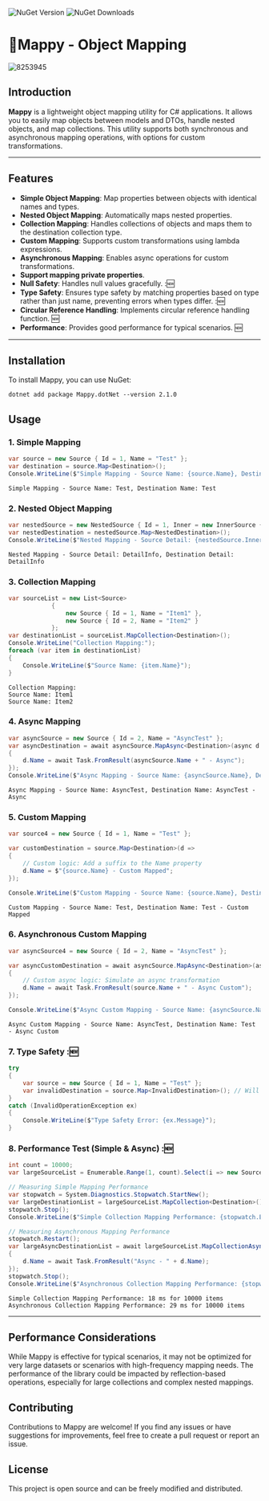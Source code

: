 ![NuGet Version](https://img.shields.io/nuget/v/Mappy.dotNet) ![NuGet Downloads](https://img.shields.io/nuget/dt/Mappy.dotNet)

# 🍁Mappy - Object Mapping
![8253945](https://github.com/user-attachments/assets/1c6efc2b-c138-4e57-a13e-4657744b556e)

## Introduction
**Mappy** is a lightweight object mapping utility for C# applications. It allows you to easily map objects between models and DTOs, handle nested objects, and map collections. This utility supports both synchronous and asynchronous mapping operations, with options for custom transformations.

---

## Features
- **Simple Object Mapping**: Map properties between objects with identical names and types.
- **Nested Object Mapping**: Automatically maps nested properties.
- **Collection Mapping**: Handles collections of objects and maps them to the destination collection type.
- **Custom Mapping**: Supports custom transformations using lambda expressions.
- **Asynchronous Mapping**: Enables async operations for custom transformations.
- **Support mapping private properties**.
- **Null Safety**: Handles null values gracefully. :🆕
- **Type Safety**: Ensures type safety by matching properties based on type rather than just name, preventing errors when types differ. :🆕
- **Circular Reference Handling**: Implements circular reference handling function. 🆕
- **Performance**: Provides good performance for typical scenarios. 🆕
  
---

## Installation
To install Mappy, you can use NuGet:

``` shell
dotnet add package Mappy.dotNet --version 2.1.0
```

## Usage

### 1. Simple Mapping
```csharp
var source = new Source { Id = 1, Name = "Test" };
var destination = source.Map<Destination>();
Console.WriteLine($"Simple Mapping - Source Name: {source.Name}, Destination Name: {destination.Name}");
```
``` shell
Simple Mapping - Source Name: Test, Destination Name: Test
```

### 2. Nested Object Mapping
```csharp
var nestedSource = new NestedSource { Id = 1, Inner = new InnerSource { Detail = "DetailInfo" } };
var nestedDestination = nestedSource.Map<NestedDestination>();
Console.WriteLine($"Nested Mapping - Source Detail: {nestedSource.Inner.Detail}, Destination Detail: {nestedDestination.Inner.Detail}");
```
``` shell
Nested Mapping - Source Detail: DetailInfo, Destination Detail: DetailInfo
```

### 3. Collection Mapping
```csharp
var sourceList = new List<Source>
            {
                new Source { Id = 1, Name = "Item1" },
                new Source { Id = 2, Name = "Item2" }
            };
var destinationList = sourceList.MapCollection<Destination>();
Console.WriteLine("Collection Mapping:");
foreach (var item in destinationList)
{
    Console.WriteLine($"Source Name: {item.Name}");
}
```
``` shell
Collection Mapping:
Source Name: Item1
Source Name: Item2
```

### 4. Async Mapping
```csharp
var asyncSource = new Source { Id = 2, Name = "AsyncTest" };
var asyncDestination = await asyncSource.MapAsync<Destination>(async d =>
{
    d.Name = await Task.FromResult(asyncSource.Name + " - Async");
});
Console.WriteLine($"Async Mapping - Source Name: {asyncSource.Name}, Destination Name: {asyncDestination.Name}");
```
``` shell
Async Mapping - Source Name: AsyncTest, Destination Name: AsyncTest - Async
```

### 5. Custom Mapping
```csharp
var source4 = new Source { Id = 1, Name = "Test" };

var customDestination = source.Map<Destination>(d =>
{
    // Custom logic: Add a suffix to the Name property
    d.Name = $"{source.Name} - Custom Mapped";
});

Console.WriteLine($"Custom Mapping - Source Name: {source.Name}, Destination Name: {customDestination.Name}");
```
``` shell
Custom Mapping - Source Name: Test, Destination Name: Test - Custom Mapped
```


### 6. Asynchronous Custom Mapping
```csharp
var asyncSource4 = new Source { Id = 2, Name = "AsyncTest" };

var asyncCustomDestination = await asyncSource.MapAsync<Destination>(async d =>
{
    // Custom async logic: Simulate an async transformation
    d.Name = await Task.FromResult(source.Name + " - Async Custom");
});

Console.WriteLine($"Async Custom Mapping - Source Name: {asyncSource.Name}, Destination Name: {asyncCustomDestination.Name}");
```
``` shell
Async Custom Mapping - Source Name: AsyncTest, Destination Name: Test - Async Custom
```

### 7. Type Safety :🆕
```csharp
try
{
    var source = new Source { Id = 1, Name = "Test" };
    var invalidDestination = source.Map<InvalidDestination>(); // Will throw InvalidOperationException due to type mismatch
}
catch (InvalidOperationException ex)
{
    Console.WriteLine($"Type Safety Error: {ex.Message}");
}
```

### 8. Performance Test (Simple & Async) :🆕
```csharp
int count = 10000;
var largeSourceList = Enumerable.Range(1, count).Select(i => new Source { Id = i, Name = "Test" }).ToList();

// Measuring Simple Mapping Performance
var stopwatch = System.Diagnostics.Stopwatch.StartNew();
var largeDestinationList = largeSourceList.MapCollection<Destination>();
stopwatch.Stop();
Console.WriteLine($"Simple Collection Mapping Performance: {stopwatch.ElapsedMilliseconds} ms for {count} items");

// Measuring Asynchronous Mapping Performance
stopwatch.Restart();
var largeAsyncDestinationList = await largeSourceList.MapCollectionAsync<Destination>(async d =>
{
    d.Name = await Task.FromResult("Async - " + d.Name);
});
stopwatch.Stop();
Console.WriteLine($"Asynchronous Collection Mapping Performance: {stopwatch.ElapsedMilliseconds} ms for {count} items");
```
``` shell
Simple Collection Mapping Performance: 18 ms for 10000 items
Asynchronous Collection Mapping Performance: 29 ms for 10000 items
```
---

## Performance Considerations
While Mappy is effective for typical scenarios, it may not be optimized for very large datasets or scenarios with high-frequency mapping needs. The performance of the library could be impacted by reflection-based operations, especially for large collections and complex nested mappings.

## Contributing
Contributions to Mappy are welcome! If you find any issues or have suggestions for improvements, feel free to create a pull request or report an issue.

## License
This project is open source and can be freely modified and distributed.


